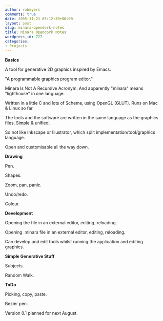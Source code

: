 ```yaml
---
author: robmyers
comments: true
date: 2005-11-21 05:12:39+00:00
layout: post
slug: minara-opendork-notes
title: Minara Opendork Notes
wordpress_id: 727
categories:
- Projects
---
```


  
**Basics**  


  
A tool for generative 2D graphics inspired by Emacs.  


  
"A programmable graphics program editor."  


  
Minara Is Not A Recursive Acronym. And apparently "minara" means "lighthouse" in one language.  


  
Written in a little C and lots of Scheme, using OpenGL (GLUT). Runs on Mac & Linux so far.  


  
The tools and the software are written in the same language as the graphics files. Simple & unified.  


  
So not like Inkscape or Illustrator, which split implementation/tool/graphics language.  


  
Open and customisable all the way down.  


  
**Drawing**  


  
Pen.  
  
Shapes.  
  
Zoom, pan, panic.  
  
Undo/redo.  
  
Colour.  


  
**Development**  


  
Opening the file in an external editor, editing, reloading.  


  
Opening .minara file in an external editor, editing, reloading.  


  
Can develop and edit tools whilst running the application and editing graphics.  


  
**Simple Generative Stuff**  


  
Subjects.  


  
Random Walk.  


  
**ToDo**  


  
Picking, copy, paste.  


  
Bezier pen.  


  
Version 0.1 planned for next August.  


  


